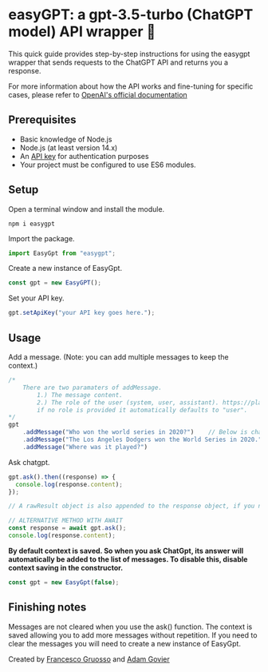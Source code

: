 # easyGPT: a gpt-3.5-turbo (ChatGPT model) API wrapper 🤖

This quick guide provides step-by-step instructions for using the easygpt wrapper that sends requests to the ChatGPT API and returns you a response.

For more information about how the API works and fine-tuning for specific cases, please refer to [OpenAI&#39;s official documentation](https://platform.openai.com/docs/introduction)

## Prerequisites

- Basic knowledge of Node.js
- Node.js (at least version 14.x)
- An [API key](https://platform.openai.com/account/api-keys) for authentication purposes
- Your project must be configured to use ES6 modules.

## Setup

Open a terminal window and install the module.

```
npm i easygpt
```

Import the package.

```javascript
import EasyGpt from "easygpt";
```

Create a new instance of EasyGpt.

```javascript
const gpt = new EasyGPT();
```

Set your API key.

```javascript
gpt.setApiKey("your API key goes here.");
```

## Usage

Add a message. (Note: you can add multiple messages to keep the context.)

```javascript
/*
    There are two paramaters of addMessage.
        1.) The message content.
        2.) The role of the user (system, user, assistant). https://platform.openai.com/docs/guides/chat/introduction
        if no role is provided it automatically defaults to "user".
*/
gpt
    .addMessage("Who won the world series in 2020?")    // Below is chatgpt's response
    .addMessage("The Los Angeles Dodgers won the World Series in 2020.", "assistant")
    .addMessage("Where was it played?")
```

Ask chatgpt.

```javascript
gpt.ask().then((response) => {
  console.log(response.content);
});

// A rawResult object is also appended to the response object, if you need more information.

// ALTERNATIVE METHOD WITH AWAIT
const response = await gpt.ask();
console.log(response.content);
```

**By default context is saved. So when you ask ChatGpt, its answer will automatically be added to the list of messages. To disable this, disable context saving in the constructor.**

```javascript
const gpt = new EasyGpt(false);
```

## Finishing notes

Messages are not cleared when you use the ask() function. The context is saved allowing you to add more messages without repetition. If you need to clear the messages you will need to create a new instance of EasyGpt.

Created by [Francesco Gruosso](https://github.com/FrancescoCoding) and [Adam Govier](https://github.com/AdamGovier)
